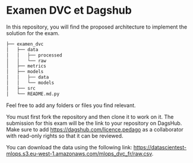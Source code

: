 # Examen DVC et Dagshub

In this repository, you will find the proposed architecture to implement the solution for the exam.

```bash
├── examen_dvc
│   ├── data
│   │   ├── processed
│   │   └── raw
│   ├── metrics
│   ├── models
│   │   ├── data
│   │   └── models
│   ├── src
│   └── README.md.py
```

Feel free to add any folders or files you find relevant.

You must first fork the repository and then clone it to work on it. The submission for this exam will be the link to your repository on DagsHub. Make sure to add https://dagshub.com/licence.pedago as
a collaborator with read-only rights so that it can be reviewed.

You can download the data using the following link: https://datascientest-mlops.s3.eu-west-1.amazonaws.com/mlops_dvc_fr/raw.csv.
